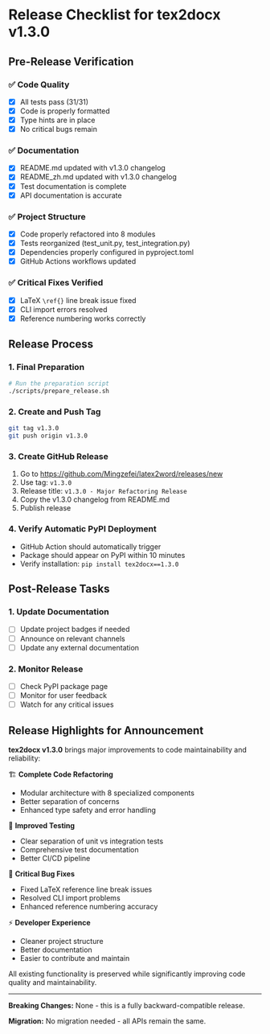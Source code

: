 # Release Checklist for tex2docx v1.3.0

## Pre-Release Verification

### ✅ Code Quality
- [x] All tests pass (31/31)
- [x] Code is properly formatted
- [x] Type hints are in place
- [x] No critical bugs remain

### ✅ Documentation  
- [x] README.md updated with v1.3.0 changelog
- [x] README_zh.md updated with v1.3.0 changelog  
- [x] Test documentation is complete
- [x] API documentation is accurate

### ✅ Project Structure
- [x] Code properly refactored into 8 modules
- [x] Tests reorganized (test_unit.py, test_integration.py)
- [x] Dependencies properly configured in pyproject.toml
- [x] GitHub Actions workflows updated

### ✅ Critical Fixes Verified
- [x] LaTeX `\ref{}` line break issue fixed
- [x] CLI import errors resolved
- [x] Reference numbering works correctly

## Release Process

### 1. Final Preparation
```bash
# Run the preparation script
./scripts/prepare_release.sh
```

### 2. Create and Push Tag
```bash
git tag v1.3.0
git push origin v1.3.0
```

### 3. Create GitHub Release
1. Go to https://github.com/Mingzefei/latex2word/releases/new
2. Use tag: `v1.3.0`
3. Release title: `v1.3.0 - Major Refactoring Release`
4. Copy the v1.3.0 changelog from README.md
5. Publish release

### 4. Verify Automatic PyPI Deployment
- GitHub Action should automatically trigger
- Package should appear on PyPI within 10 minutes
- Verify installation: `pip install tex2docx==1.3.0`

## Post-Release Tasks

### 1. Update Documentation
- [ ] Update project badges if needed
- [ ] Announce on relevant channels
- [ ] Update any external documentation

### 2. Monitor Release
- [ ] Check PyPI package page
- [ ] Monitor for user feedback
- [ ] Watch for any critical issues

## Release Highlights for Announcement

**tex2docx v1.3.0** brings major improvements to code maintainability and reliability:

🏗️ **Complete Code Refactoring**
- Modular architecture with 8 specialized components
- Better separation of concerns
- Enhanced type safety and error handling

🧪 **Improved Testing**
- Clear separation of unit vs integration tests
- Comprehensive test documentation
- Better CI/CD pipeline

🐛 **Critical Bug Fixes**
- Fixed LaTeX reference line break issues
- Resolved CLI import problems
- Enhanced reference numbering accuracy

⚡ **Developer Experience**
- Cleaner project structure
- Better documentation
- Easier to contribute and maintain

All existing functionality is preserved while significantly improving code quality and maintainability.

---

**Breaking Changes:** None - this is a fully backward-compatible release.

**Migration:** No migration needed - all APIs remain the same.
